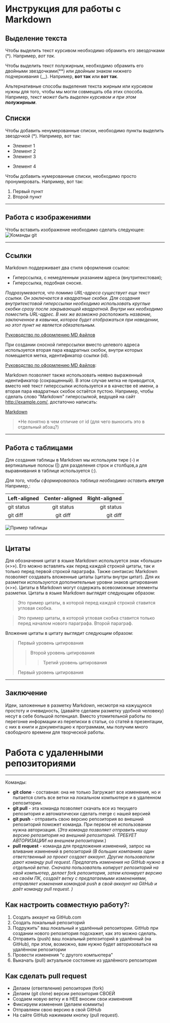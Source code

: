 # Инструкция для работы с Markdown

## Выделение текста

Чтобы выделить текст курсивом необходимо обрамить его звездочками (*). Например, *вот так*.

Чтобы выделить текст полужирным, необходимо обрамить его двойными звездочками(**) или двойным знаком нижнего подчеркивания (__).
Например, **вот так** или __вот так__.

Альтернативные способы выделения текста жирным или курсивом нужны для того, чтобы мы могли совмещать оба этих способа. Например, _текст может быть выделен курсивом и при этом **полужирным**_.

## Списки

Чтобы добавить ненумерованные списки, необходимо пункты выделить звездочкой (*).
Например, вот так:
* Элемент 1
* Элемент 2
* Элемент 3
+ Элемент 4

Чтобы добавить нумерованные списки, необходимо просто пронумеровать.
Например, вот так:
1. Первый пункт
2. Второй пункт
---
## Работа с изображениями

Чтобы вставить изображение необходимо сделать следующее:
![Команды git](Commands_git.jpg)

---
## Ссылки

Markdown поддерживает два стиля оформления ссылок:
* Гиперссылка, с немедленным указанием адреса (внутритекстовая);
* Гиперссылка, подобная сноске.

_Подразумевается, что помимо URL-адреса существует еще текст ссылки. Он заключается в квадратные скобки. Для создания внутритекстовой гиперссылки необходимо использовать круглые скобки сразу после закрывающей квадратной. Внутри них необходимо поместить URL-адрес. В них же возможно расположить название, заключенное в кавычки, которое будет отображаться при наведении, но этот пункт не является обязательным._

[Руководство по оформлению MD файлов](https://gist.github.com/Jekins/2bf2d0638163f1294637#Blockquotes/ "Все очень подробно объясняется")

При создании сносной гиперссылки вместо целевого адреса используется вторая пара квадратных скобок, внутри которых помещается метка, идентификатор ссылки (id).

[id]: https://gist.github.com/Jekins/2bf2d0638163f1294637#Blockquotes/ "Все очень подробно объясняется"

[Руководство по оформлению MD файлов][id]:

Markdown позволяет также использовать неявно выраженный идентификатор (сокращенный). В этом случае метка не приводится, вместо неё текст гиперссылки используется и в качестве её имени, а вторая пара квадратных скобок остаётся пустою. Например, чтобы сделать слово "Markdown" гиперссылкой, ведущей на сайт http://example.com/, достаточно написать:

[Markdown][]

[Markdown]: https://gist.github.com/Jekins/2bf2d0638163f1294637#Blockquotes

>*Не понятно в чем отличие от id (для чего выносить это в отдельный абзац?)
---

## Работа с таблицами

Для создания таблицы в Markdown мы используем тире (-) и вертикальные полосы (|) для разделения строк и столбцов,а для выравнивания в таблице используется (:).

*Для того, чтобы сформировалась таблица необходимо оставить __отступ__*
Например,:

| Left-aligned | Center-aligned | Right-aligned |
| :---         |     :---:      |          ---: |
| git status   | git status     | git status    |
| git diff     | git diff       | git diff      |

![Пример таблицы](ex_table.jpg)

---
## Цитаты

Для обозначения цитат в языке Markdown используется знак «больше» («>»). Его можно вставлять как перед каждой строкой цитаты, так и только перед первой строкой параграфа. Также синтаксис Markdown позволяет создавать вложенные цитаты (цитаты внутри цитат). Для их разметки используются дополнительные уровни знаков цитирования («>»). Цитаты в Markdown могут содержать всевозможные элементы разметки. Цитаты в языке Markdown выглядят следующим образом:

>Это пример цитаты,
>в которой перед каждой строкой
>ставится угловая скобка.

>Это пример цитаты,
в которой угловая скобка
ставится только перед началом нового параграфа.
>Второй параграф.

Вложение цитаты в цитату выглядит следующим образом:

> Первый уровень цитирования
>> Второй уровень цитирования
>>> Третий уровень цитирования
>
>Первый уровень цитирования

---
## Зaключение 
Идеи, заложенные в разметку Markdown, несмотря на кажущуюся простоту и очевидность, (давайте сделаем разметку удобной человеку) несут в себе большой потенциал. Вместо утомительной работы по перегонке информации из переписки в статьи, со статей в презентации, с них в книги и документацию к программам, мы получим много свободного времени для творческой работы.

# Работа с удаленными репозиториями 
___
 Команды:
 
 * **git clone** - составная: она не только
Загружает все изменения, но и пытается слить 
все ветки на локальном компьютере и в
удаленном репозитории.
* **git pull** - эта команда позволяет скачать все 
из текущего репозитория и автоматически
сделать merge с нашей версией
* **git push** - отправить свою версию репозитория во внешний репозиторий поможет команда. При первом её использовании нужна авторизация. (*Эта команда позволяет отправить нашу версию репозитория на внешний репозиторий. ТРЕБУЕТ АВТОРИЗАЦИИ на внешнем репозитории.*)
* **pull request** - команда для предложения изменений, запрос на вливание изменений в репозиторий *(В больших компаниях один ответственный за проект создает аккаунт. Другие пользователи дают
команду pull request. Предлагать изменения на GitHub нужно в отдельной ветке. Сначала пользователь копирует репозиторий на свой компьютер, делает fork репозитория, затем клонирует версию на своём ПК, создаёт ветку с предлагаемыми изменениями, отправляет изменения командой push в свой аккаунт на GitHub и даёт команду pull request. )*

## Как настроить совместную работу?:
1. Создать аккаунт на GitHub.com
2. Создать локальный репозиторий
3. Подружить” ваш локальный и удалённый репозитории. GitHub при создании нового репозитория подскажет, как это можно сделать.
4. Отправить (push) ваш локальный репозиторий в удалённый (на GitHub), при этом, возможно, 
вам нужно будет авторизоваться на удалённом репозитории
5. Провести изменения "с другого компьютера"
6. Выкачать (pull) актуальное состояние из удалённого репозитория

## Как сделать pull request
* Делаем   (ответвление) репозитория (fork)
* Делаем (git clone)   версии репозитория СВОЕЙ
* Создаем новую ветку и в НЕЕ вносим свои изменения
* Фиксируем изменения (делаем коммиты)
* Отправляем свою версию в свой GitHub
* На сайте GitHub нажимаем кнопку (pull request).


